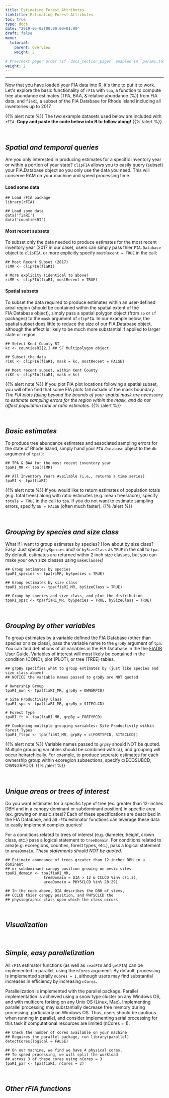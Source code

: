 ```yaml
---
title: Estimating Forest Attributes
linktitle: Estimating Forest Attributes
toc: true
type: docs
date: "2019-05-05T00:00:00+01:00"
draft: false
menu:
  tutorial:
    parent: Overview
    weight: 2

# Prev/next pager order (if `docs_section_pager` enabled in `params.toml`)
weight: 2
---
```

___

Now that you have loaded your FIA data into R, it's time to put it to work. Let's explore the basic functionality of `rFIA` with `tpa`, a function to compute tree abundance estimates (TPA, BAA, & relative abundance (%)) from FIA data, and `fiaRI`, a subset of the FIA Database for Rhode Island including all inventories up to 2017.  

{{% alert note %}}
The two example datasets used below are included with `rFIA`. **Copy and paste the code below into R to follow along!**
{{% /alert %}}

<br>

## _**Spatial and temporal queries**_
Are you only interested in producing estimates for a specific inventory year or within a portion of your state? `clipFIA` allows you to easily query (subset) your FIA.Database object so you only use the data you need. This will conserve RAM on your machine and speed processing time. 

#### Load some data

```{r}
## Load rFIA package
library(rFIA)

## Load some data
data('fiaRI')
data('countiesRI')
```

#### Most recent subsets
To subset only the data needed to produce estimates for the most recent inventory year (2017 in our case), users can simply pass thier `FIA.Database` object to `clipFIA`, or more explicitly specify `mostRecent = TRUE` in the call:
```{r}
## Most Recent Subset (2017)
riMR <- clipFIA(fiaRI) 

# More explicity (identical to above)
riMR <- clipFIA(fiaRI, mostRecent = TRUE)
```

#### Spatial subsets
To subset the data required to produce estimates within an user-defined areal region (should be contained within the spatial extent of the FIA.Database object), simply pass a spatial polygon object (from `sp` or `sf` packages) to the `mask` argument of `clipFIA`. In our example below, the spatial subset does little to reduce the size of our FIA.Database object, although the effect is likely to be much more substantial if applied to larger state or region.
```{r}
## Select Kent County RI
kc <- countiesRI[2,] ## SF Multipolygon object

## Subset the data
riKC <- clipFIA(fiaRI, mask = kc, mostRecent = FALSE)

## Most recent subset, within Kent County
riKC <- clipFIA(fiaRI, mask = kc)
```
{{% alert note %}}
If you plot FIA plot locations following a spatial subset, you will often find that some FIA plots fall outside of the mask boundary. *The FIA plots falling beyond the bounds of your spatial mask are necessary to estimate sampling errors for the region within the mask, and do not affect population total or ratio estimates*.
{{% /alert %}}

<br>

## _**Basic estimates**_
To produce tree abundance estimates and associated sampling errors for the state of Rhode Island, simply hand your `FIA.Database` object to the `db` argument of `tpa()`:
```{r}
## TPA & BAA for the most recent inventory year
tpaRI_MR <- tpa(riMR)

## All Inventory Years Available (i.e., returns a time series)
tpaRI <- tpa(fiaRI)
```
{{% alert note %}}
If you would like to return estimates of population totals (e.g. total trees) along with ratio estimates (e.g. mean trees/acre), specify `totals = TRUE` in the call to `tpa`. If you do not want to estimate sampling errors, specify `SE = FALSE` (often much faster).
{{% /alert %}}

<br>

## _**Grouping by species and size class**_
What if I want to group estimates by species? How about by size class? Easy! Just specify `bySpecies` and/ or `bySizeClass` as `TRUE` in the call to `tpa`. By default, estimates are returned within 2 inch size classes, but you can make your own size classes using `makeClasses`!
```{r}
## Group estimates by species
tpaRI_species <- tpa(riMR, bySpecies = TRUE)

## Group estimates by size class
tpaRI_sizeClass <- tpa(fiaRI_MR, bySizeClass = TRUE)

## Group by species and size class, and plot the distribution 
tpaRI_spsc <- tpa(fiaRI_MR, bySpecies = TRUE, bySizeClass = TRUE)
```

<br>

## _**Grouping by other variables**_
To group estimates by a variable defined the FIA Database (other than species or size class), pass the variable name to the `grpBy` argument of `tpa`. You can find definitions of all variables in the FIA Database in the the [FIADB User Guide](https://www.fia.fs.fed.us/library/database-documentation/current/ver80/FIADB%20User%20Guide%20P2_8-0.pdf). Variables of interest will most likely be contained in the condition (COND), plot (PLOT), or tree (TREE) tables.

``` {r}
## grpBy specifies what to group estimates by (just like species and size class above)
## NOTICE the variable names passed to grpBy are NOT quoted

# Ownership Group
tpaRI_own <- tpa(fiaRI_MR, grpBy = OWNGRPCD)

# Site Productivity Class
tpaRI_spc <- tpa(fiaRI_MR, grpBy = SITECLCD)

# Forest Type
tpaRI_ft <- tpa(fiaRI_MR, grpBy = FORTYPCD)

## Combining multiple grouping variables: Site Productivity within Forest Types
tpaRI_ftspc <- tpa(fiaRI_MR, grpBy = c(FORTYPCD, SITECLCD))
```

{{% alert note %}}
Variable names passed to `grpBy` should NOT be quoted. Multiple grouping variables should be combined with c(), and grouping will occur heirarchically. For example, to produce seperate estimates for each ownership group within ecoregion subsections, specify c(ECOSUBCD, OWNGRPCD).
{{% /alert %}}


<br>

## _**Unique areas or trees of interest**_
Do you want estimates for a specific type of tree (ex. greater than 12-inches DBH and in a canopy dominant or subdominant position) in specific area (ex. growing on mesic sites)? Each of these specifications are described in the FIA Database, and all `rFIA` estimator functions can leverage these data to easily implement complex queries!

For a conditions related to trees of interest (e.g. diameter, height, crown class, etc.) pass a logical statement to `treeDomain`. For conditions related to area(e.g. ecoregions, counties, forest types, etc.), pass a logical statement to `areaDomain`. *These statements should NOT be quoted.*

```{r}
## Estimate abundance of trees greater than 12-inches DBH in a dominant 
## or subdominant canopy position growing on mesic sites
tpaRI_domain <- tpa(fiaRI_MR, 
                 treeDomain = DIA > 12 & CCLCD %in% c(1,2),
                 areaDomain = PHYSCLCD %in% 20:29)
                 
## In the code above, DIA describes the DBH of stems, 
## CCLCD thier canopy position, and PHYSCLCD the 
## physiographic class upon which the class occurs
```

<br>



## _**Visualization**_


<br>

## _**Simple, easy parallelization**_
All `rFIA` estimator functions (as well as `readFIA` and `getFIA`) can be implemented in parallel, using the `nCores` argument. By default, processing is implemented serially `nCores = 1`, although users may find substantial increases in efficiency by increasing `nCores`. 

Parallelization is implemented with the parallel package. Parallel implementation is achieved using a snow type cluster on any Windows OS, and with multicore forking on any Unix OS (Linux, Mac). Implementing parallel processing may substantially decrease free memory during processing, particularly on Windows OS. Thus, users should be cautious when running in parallel, and consider implementing serial processing for this task if computational resources are limited (nCores = 1).

``` {r}
## Check the number of cores available on your machine 
## Requires the parallel package, run library(parallel)
detectCores(logical = FALSE)

## On our machine, we find we have 4 physical cores. 
## To speed processing, we will split the workload 
## across 3 of these cores using nCores = 3
tpaRI_par <- tpa(fiaRI, nCores = 3)
```
<br>

## _**Other rFIA functions**_

